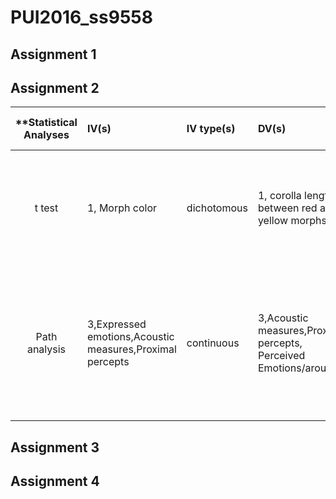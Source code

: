 # PUI2016_ss9558
## Assignment 1

## Assignment 2

| **Statistical Analyses	|  IV(s)  |  IV type(s) |  DV(s)  |  DV type(s)  |  Control Var | Control Var type  | Question to be answered | _H0_ | alpha | link to paper **| 
|:----------:|:----------|:------------|:-------------|:-------------|:------------|:------------- |:------------------|:----:|:-------:|:-------|
t test	| 1, Morph color | dichotomous | 1, corolla length between red and yellow morphs| continuous | 0 |  | 	does corolla length significantly different between red and yellow morphs | red morphs corolla length= yellow morphs corolla length | 0.1 | [Pollinator Competition as a Driver of Floral Divergence: An Experimental Test]
Path analysis | 3,Expressed emotions,Acoustic measures,Proximal percepts | continuous | 3,Acoustic measures,Proximal percepts, Perceived Emotions/arousal | continuous | 0 |  | what are the direct and indirect effects of expressed emotions, acoustic measures, proximial percepts on perceived emotions? | The path coefficient=0 | 0.02 | [Path Models of Vocal Emotion Communication]| 


## Assignment 3
## Assignment 4
